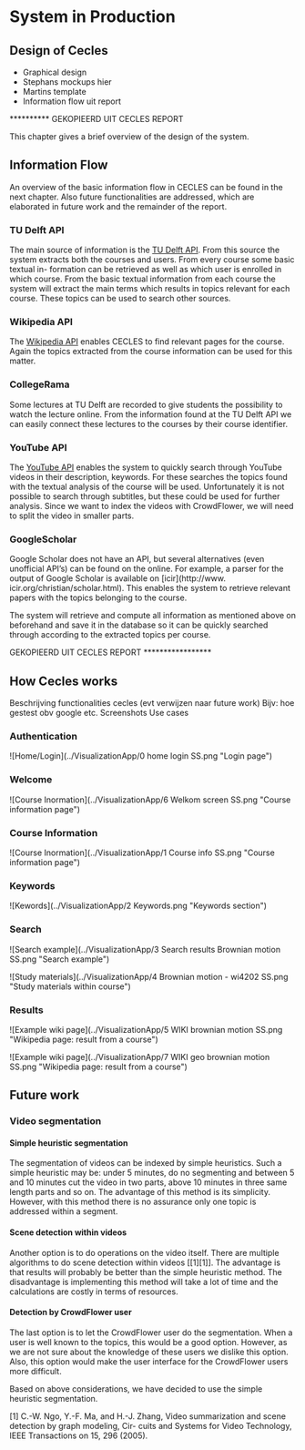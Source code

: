 # System in Production

## Design of Cecles

- Graphical design
- Stephans mockups hier
- Martins template
- Information flow uit report




********** GEKOPIEERD UIT CECLES REPORT

This chapter gives a brief overview of the design of the system. 

## Information Flow
An overview of the basic information flow in CECLES can be found in the next chapter. Also future functionalities are addressed, which are elaborated in future work and the remainder of the report. 

### TU Delft API
The main source of information is the [TU Delft API](http://apidoc.tudelft.nl/). From this source the system extracts both the courses and users. From every course some basic textual in- formation can be retrieved as well as which user is enrolled in which course. From the basic textual information from each course the system will extract the main terms which results in topics relevant for each course. These topics can be used to search other sources.

### Wikipedia API
The [Wikipedia API](http://www.mediawiki.org/wiki/API:Main_page) enables CECLES to find relevant pages for the course. Again the topics extracted from the course information can be used for this matter.

### CollegeRama
Some lectures at TU Delft are recorded to give students the possibility to watch the lecture online. From the information found at the TU Delft API we can easily connect these lectures to the courses by their course identifier.

### YouTube API
The [YouTube API](https://developers.google.com/youtube/v3/) enables the system to quickly search through YouTube videos in their description, keywords. For these searches the topics found with the textual analysis of the course will be used. Unfortunately it is not possible to search through subtitles, but these could be used for further analysis. Since we want to index the videos with CrowdFlower, we will need to split the video in smaller parts.


### GoogleScholar
Google Scholar does not have an API, but several alternatives (even unofficial API’s) can be found on the online. For example, a parser for the output of Google Scholar is available on [icir](http://www. icir.org/christian/scholar.html). This enables the system to retrieve relevant papers with the topics belonging to the course.

The system will retrieve and compute all information as mentioned above on beforehand and save it in the database so it can be quickly searched through according to the extracted topics per course.

 GEKOPIEERD UIT CECLES REPORT *****************





## How Cecles works
Beschrijving functionalities cecles (evt verwijzen naar future work)
Bijv: hoe gestest obv google etc.
Screenshots
Use cases


### Authentication
![Home/Login](../VisualizationApp/0 home login SS.png "Login page")

### Welcome 
![Course Inormation](../VisualizationApp/6 Welkom screen SS.png "Course information page")

### Course Information
![Course Inormation](../VisualizationApp/1 Course info SS.png "Course information page")

### Keywords
![Kewords](../VisualizationApp/2 Keywords.png "Keywords section")

### Search
![Search example](../VisualizationApp/3 Search results Brownian motion SS.png "Search example")

![Study materials](../VisualizationApp/4 Brownian motion - wi4202 SS.png "Study materials within course")

### Results
![Example wiki page](../VisualizationApp/5 WIKI brownian motion SS.png "Wikipedia page: result from a course")

![Example wiki page](../VisualizationApp/7 WIKI geo brownian motion SS.png "Wikipedia page: result from a course")


## Future work
### Video segmentation

#### Simple heuristic segmentation
The segmentation of videos can be indexed by simple heuristics. Such a simple heuristic may be: under 5 minutes, do no segmenting and between 5 and 10 minutes cut the video in two parts, above 10 minutes in three same length parts and so on. The advantage of this method is its simplicity. However, with this method there is no assurance only one topic is addressed within a segment.

#### Scene detection within videos
Another option is to do operations on the video itself. There are multiple algorithms to do scene detection within videos [[1][1]]. The advantage is that results will probably be better than the simple heuristic method. The disadvantage is implementing this method will take a lot of time and the calculations are costly in terms of resources.

#### Detection by CrowdFlower user
The last option is to let the CrowdFlower user do the segmentation. When a user is well known to the topics, this would be a good option. However, as we are not sure about the knowledge of these users we dislike this option. Also, this option would make the user interface for the CrowdFlower users more difficult.
	
Based on above considerations, we have decided to use the simple heuristic segmentation.

[1] C.-W. Ngo, Y.-F. Ma, and H.-J. Zhang, Video summarization and scene detection by graph modeling, Cir- cuits and Systems for Video Technology, IEEE Transactions on 15, 296 (2005).
